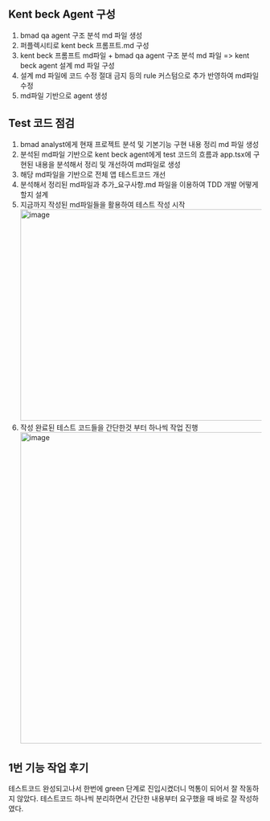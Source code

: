 ## Kent beck Agent 구성

1. bmad qa agent 구조 분석 md 파일 생성
2. 퍼플렉시티로 kent beck 프롬프트.md 구성
3. kent beck 프롬프트 md파일 + bmad qa agent 구조 분석 md 파일 => kent beck agent 설계 md 파일 구성
4. 설계 md 파일에 코드 수정 절대 금지 등의 rule 커스텀으로 추가 반영하여 md파일 수정
5. md파일 기반으로 agent 생성

## Test 코드 점검

1. bmad analyst에게 현재 프로젝트 분석 및 기본기능 구현 내용 정리 md 파일 생성
2. 분석된 md파일 기반으로 kent beck agent에게 test 코드의 흐름과 app.tsx에 구현된 내용을 분석해서 정리 및 개선하여 md파일로 생성
3. 해당 md파일을 기반으로 전체 앱 테스트코드 개선
4. 분석해서 정리된 md파일과 추가\_요구사항.md 파일을 이용하여 TDD 개발 어떻게할지 설계
5. 지금까지 작성된 md파일들을 활용하여 테스트 작성 시작
   <img width="517" height="421" alt="image" src="https://github.com/user-attachments/assets/d6b04258-3bee-44a4-8509-512293f9b907" />
6. 작성 완료된 테스트 코드들을 간단한것 부터 하나씩 작업 진행
   <img width="562" height="620" alt="image" src="https://github.com/user-attachments/assets/8f349d54-b379-44e9-a86c-24dab908d620" />

## 1번 기능 작업 후기

테스트코드 완성되고나서 한번에 green 단계로 진입시켰더니 먹통이 되어서 잘 작동하지 않았다.
테스트코드 하나씩 분리하면서 간단한 내용부터 요구했을 때 바로 잘 작성하였다.
